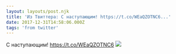```yaml
---
layout: layouts/post.njk
title: 'Из Твиттера: С наступающим! https://t.co/WEaQZOTNC6...'
date: 2017-12-31T14:58:06.000Z
tags: 'from twitter'
---
```



С наступающим! https://t.co/WEaQZOTNC6
  <img src="https://pbs.twimg.com/media/DSYh2ryWsAAO7Nt.jpg" />
